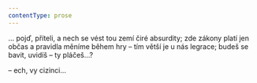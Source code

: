 ```yaml
---
contentType: prose
---
```


<section>

… pojď, příteli, a nech se vést tou zemí čiré absurdity; zde zákony platí jen občas a pravidla měníme během hry – tím větší je u nás legrace; budeš se bavit, uvidíš – ty pláčeš…?

– ech, vy cizinci…

</section>
